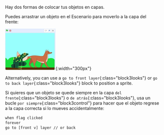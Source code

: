 Hay dos formas de colocar tus objetos en capas.

Puedes arrastrar un objeto en el Escenario para moverlo a la capa del frente:

![Dragging a sprite on the Stage to move it to the front, then dragging another sprite on the Stage to move it to the front.](images/drag-sprite-change-layers.gif){:width="300px"}

Alternatively, you can use a `go to front layer`{:class="block3looks"} or `go to back layer`{:class="block3looks"} block to position a sprite.

Si quieres que un objeto se quede siempre en la capa `del frente`{:class="block3looks"} o `de atrás`{:class="block3looks"}, usa un bucle `por siempre`{:class="block3control"} para hacer que el objeto regrese a la capa correcta si lo mueves accidentalmente:

```blocks3
when flag clicked
forever
go to [front v] layer // or back
```
